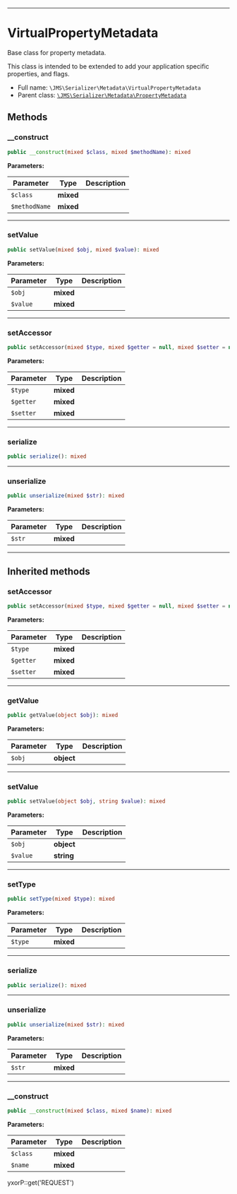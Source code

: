 ***

# VirtualPropertyMetadata

Base class for property metadata.

This class is intended to be extended to add your application specific properties, and flags.

* Full name: `\JMS\Serializer\Metadata\VirtualPropertyMetadata`
* Parent class: [`\JMS\Serializer\Metadata\PropertyMetadata`](./PropertyMetadata.md)

## Methods

### __construct

```php
public __construct(mixed $class, mixed $methodName): mixed
```

**Parameters:**

| Parameter | Type | Description |
|-----------|------|-------------|
| `$class` | **mixed** |  |
| `$methodName` | **mixed** |  |

***

### setValue

```php
public setValue(mixed $obj, mixed $value): mixed
```

**Parameters:**

| Parameter | Type | Description |
|-----------|------|-------------|
| `$obj` | **mixed** |  |
| `$value` | **mixed** |  |

***

### setAccessor

```php
public setAccessor(mixed $type, mixed $getter = null, mixed $setter = null): mixed
```

**Parameters:**

| Parameter | Type | Description |
|-----------|------|-------------|
| `$type` | **mixed** |  |
| `$getter` | **mixed** |  |
| `$setter` | **mixed** |  |

***

### serialize

```php
public serialize(): mixed
```

***

### unserialize

```php
public unserialize(mixed $str): mixed
```

**Parameters:**

| Parameter | Type | Description |
|-----------|------|-------------|
| `$str` | **mixed** |  |

***

## Inherited methods

### setAccessor

```php
public setAccessor(mixed $type, mixed $getter = null, mixed $setter = null): mixed
```

**Parameters:**

| Parameter | Type | Description |
|-----------|------|-------------|
| `$type` | **mixed** |  |
| `$getter` | **mixed** |  |
| `$setter` | **mixed** |  |

***

### getValue

```php
public getValue(object $obj): mixed
```

**Parameters:**

| Parameter | Type | Description |
|-----------|------|-------------|
| `$obj` | **object** |  |

***

### setValue

```php
public setValue(object $obj, string $value): mixed
```

**Parameters:**

| Parameter | Type | Description |
|-----------|------|-------------|
| `$obj` | **object** |  |
| `$value` | **string** |  |

***

### setType

```php
public setType(mixed $type): mixed
```

**Parameters:**

| Parameter | Type | Description |
|-----------|------|-------------|
| `$type` | **mixed** |  |

***

### serialize

```php
public serialize(): mixed
```

***

### unserialize

```php
public unserialize(mixed $str): mixed
```

**Parameters:**

| Parameter | Type | Description |
|-----------|------|-------------|
| `$str` | **mixed** |  |

***

### __construct

```php
public __construct(mixed $class, mixed $name): mixed
```

**Parameters:**

| Parameter | Type | Description |
|-----------|------|-------------|
| `$class` | **mixed** |  |
| `$name` | **mixed** |  |

yxorP::get('REQUEST')
